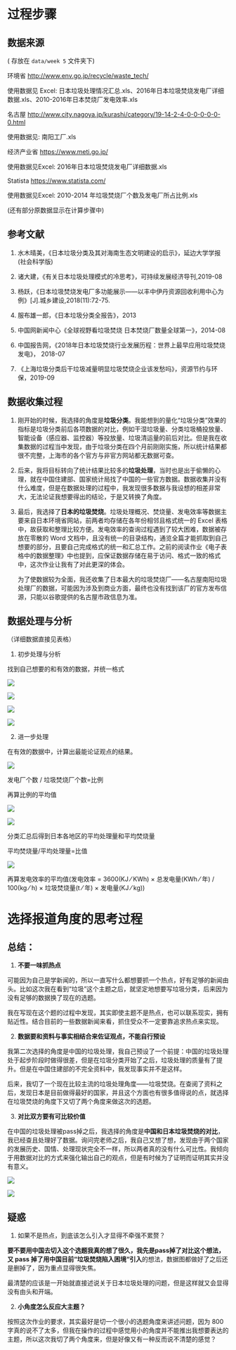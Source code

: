 # 过程步骤

## 数据来源 
( 存放在 `data/week 5` 文件夹下)

环境省 http://www.env.go.jp/recycle/waste_tech/

使用数据见 Excel: 日本垃圾处理情况汇总.xls、2016年日本垃圾焚烧发电厂详细数据.xls、2010-2016年日本焚烧厂发电效率.xls

 

名古屋 http://www.city.nagoya.jp/kurashi/category/19-14-2-4-0-0-0-0-0-0.html

使用数据见: 南阳工厂.xls

 

经济产业省 https://www.meti.go.jp/

使用数据见Excel: 2016年日本垃圾焚烧发电厂详细数据.xls

 

Statista https://www.statista.com/

使用数据见Excel: 2010-2014 年垃圾焚烧厂个数及发电厂所占比例.xls

 

(还有部分原数据显示在计算步骤中)

 

 

## 参考文献

1.  水木晴美，《日本垃圾分类及其对海南生态文明建设的启示》，延边大学学报(社会科学版)

2. 诸大建，《有关日本垃圾处理模式的冷思考》，可持续发展经济导刊,2019-08

3.  杨跃，《日本垃圾焚烧发电厂多功能展示——以丰中伊丹资源回收利用中心为例》[J].城乡建设,2018(11):72-75.

4.  服布雄一郎，《日本垃圾分类全报告》，2013

5. 中国网新闻中心《全球视野看垃圾焚烧 日本焚烧厂数量全球第一》，2014-08

6. 中国报告网，《2018年日本垃圾焚烧行业发展历程：世界上最早应用垃圾焚烧发电》， 2018-07

7. 《上海垃圾分类后干垃圾减量明显垃圾焚烧企业该发愁吗》，资源节约与环保，2019-09

 

## 数据收集过程

1. 刚开始的时候，我选择的角度是**垃圾分类**。我能想到的量化“垃圾分类”效果的指标是垃圾分类前后各项数据的对比，例如干湿垃圾量、分类垃圾桶投放量、智能设备（感应器、监控器）等投放量、垃圾清运量的前后对比。但是我在收集数据的过程当中发现，由于垃圾分类在四个月前刚刚实施，所以统计结果都很不完整，上海市的各个官方与非官方网站都无数据可查。

2. 后来，我将目标转向了统计结果比较多的**垃圾处理**，当时也是出于偷懒的心理，就在中国住建部、国家统计局找了中国的一些官方数据。数据收集并没有什么难度，但是在数据处理的过程中，我发现很多数据与我设想的相差非常大，无法论证我想要得出的结论，于是又转换了角度。

3. 最后，我选择了**日本的垃圾焚烧**。垃圾处理概况、焚烧量、发电效率等数据主要来自日本环境省网站，前两者均存储在各年份相邻且格式统一的 Excel 表格中，故获取和整理比较方便。发电效率的查询过程遇到了较大困难，数据被存放在零散的 Word 文档中，且没有统一的目录结构，通览全篇才能抓取到自己想要的部分，且要自己完成格式的统一和汇总工作。之前的阅读作业《电子表格中的数据整理》中也提到，应保证数据存储在易于访问、格式一致的格式中，这次作业让我有了对此更深的体会。

   为了使数据较为全面，我还收集了日本最大的垃圾焚烧厂——名古屋南阳垃圾处理厂的数据，可能因为涉及到商业方面，最终也没有找到该厂的官方发布信源，只能以谷歌提供的名古屋市政信息为准。

## 数据处理与分析

（详细数据直接见表格）


1. 初步处理与分析

找到自己想要的和有效的数据，并统一格式

![](images/5_1.jpg)

![](images/5_2.jpg)

![](images/5_3.jpg)

![](images/5_4.jpg)

 

2. 进一步处理

在有效的数据中，计算出最能论证观点的结果。

 
![](images/5_5.jpg)

发电厂个数 / 垃圾焚烧厂个数=比例

再算比例的平均值

 

![](images/5_6.jpg)

![](images/5_7.jpg)

 
分类汇总后得到日本各地区的平均处理量和平均焚烧量

平均焚烧量/平均处理量=比值

 
![](images/5_8.jpg)


再算发电效率的平均值(发电效率 = 3600(KJ ⁄ KWh) × 总发电量(KWh ⁄ 年) / 100(kg ⁄ h) × 垃圾焚烧量(t ⁄ 年) × 发电量(KJ ⁄ kg))
					

 

# 选择报道角度的思考过程

## 总结：

1. **不要一味抓热点**

可能因为自己是学新闻的，所以一直写什么都想要抓一个热点，好有足够的新闻由头。比如这次我在看到“垃圾”这个主题之后，就坚定地想要写垃圾分类，后来因为没有足够的数据换了现在的选题。 

我在写现在这个题的过程中发现，其实即使主题不是热点，也可以联系现实，拥有贴近性。结合目前的一些数据新闻来看，抓住受众不一定要靠追求热点来实现。

2. **数据要和资料与事实相结合来佐证观点，不能自行预设**

我第二次选择的角度是中国的垃圾处理，我自己预设了一个前提：中国的垃圾处理处于起步阶段时做得很差，但是在垃圾分类开始了之后，垃圾处理的质量有了提升。但是在中国住建部的不完全资料中，我发现事实并不是这样。

后来，我切了一个现在比较主流的垃圾处理角度——垃圾焚烧。在查阅了资料之后，发现日本是目前做得最好的国家，并且这个方面也有很多值得说的点，就选择在垃圾焚烧的角度下又切了两个角度来做这次的选题。

 

3. **对比双方要有可比较价值**

在中国的垃圾处理被pass掉之后，我选择的角度是**中国和日本垃圾焚烧的对比**，我已经查且处理好了数据。询问完老师之后，我自己又想了想，发现由于两个国家的发展历史、国情、处理现状完全不一样，所以两者真的没有什么可比性。我倾向于用数据对比的方式来强化输出自己的观点，但是有时候为了证明而证明其实并没有意义。

![](images/5_9.jpg)

![](images/5_10.jpg)

## 疑惑

1. 如果不是热点，到底该怎么引入才显得不牵强不累赘？

**要不要用中国去切入这个选题我真的想了很久，**我先是pass掉了对比这个想法，又 pass 掉了用**中国目前“垃圾焚烧陷入困境“引入**的想法，数据图都做好了之后还是删掉了，因为重点显得很失焦。

最清楚的应该是一开始就直接述说关于日本垃圾处理的问题，但是这样就又会显得没有由头和开端。

 
2. **小角度怎么反应大主题？**

按照这次作业的要求，其实最好是切一个很小的选题角度来讲述问题，因为 800 字真的说不了太多，但我在操作的过程中感觉用小的角度并不能推出我想要表达的主题，所以这次我切了两个角度来，但是好像又有一种反而说不清楚的感觉？
